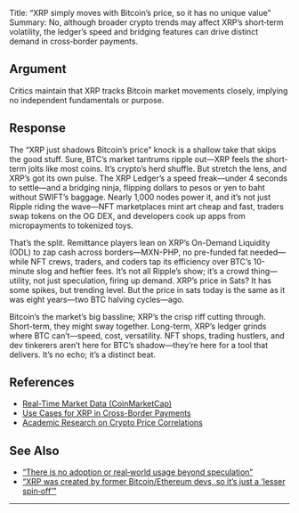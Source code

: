 Title: “XRP simply moves with Bitcoin’s price, so it has no unique value”
Summary: No, although broader crypto trends may affect XRP’s short‑term volatility, the ledger’s speed and bridging features can drive distinct demand in cross‑border payments.

## Argument  
Critics maintain that XRP tracks Bitcoin market movements closely, implying no independent fundamentals or purpose.

## Response  
The “XRP just shadows Bitcoin’s price” knock is a shallow take that skips the good stuff. Sure, BTC’s market tantrums ripple out—XRP feels the short-term jolts like most coins. It’s crypto’s herd shuffle. But stretch the lens, and XRP’s got its own pulse. The XRP Ledger’s a speed freak—under 4 seconds to settle—and a bridging ninja, flipping dollars to pesos or yen to baht without SWIFT’s baggage. Nearly 1,000 nodes power it, and it’s not just Ripple riding the wave—NFT marketplaces mint art cheap and fast, traders swap tokens on the OG DEX, and developers cook up apps from micropayments to tokenized toys.

That’s the split. Remittance players lean on XRP’s On-Demand Liquidity (ODL) to zap cash across borders—MXN-PHP, no pre-funded fat needed—while NFT crews, traders, and coders tap its efficiency over BTC’s 10-minute slog and heftier fees. It’s not all Ripple’s show; it’s a crowd thing—utility, not just speculation, firing up demand. XRP’s price in Sats? It has some spikes, but trending level. But the price in sats today is the same as it was eight years—two BTC halving cycles—ago.

Bitcoin’s the market’s big bassline; XRP’s the crisp riff cutting through. Short-term, they might sway together. Long-term, XRP’s ledger grinds where BTC can’t—speed, cost, versatility. NFT shops, trading hustlers, and dev tinkerers aren’t here for BTC’s shadow—they’re here for a tool that delivers. It’s no echo; it’s a distinct beat.

## References
- [Real-Time Market Data (CoinMarketCap)](https://coinmarketcap.com/currencies/xrp/)
- [Use Cases for XRP in Cross-Border Payments](https://ripple.com/ripplenet/on-demand-liquidity/)
- [Academic Research on Crypto Price Correlations](https://papers.ssrn.com/)

## See Also
- [“There is no adoption or real‑world usage beyond speculation”](there-is-no-adoption-or-real-world-usage-beyond-speculation.html)
- [“XRP was created by former Bitcoin/Ethereum devs, so it’s just a ‘lesser spin‑off’”](xrp-was-created-by-former-bitcoinethereum-devs-so-its-just-a-lesser-spin-off.html)

---

